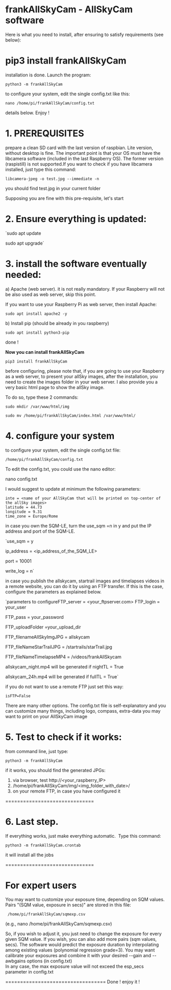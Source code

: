 # frankAllSkyCam - AllSkyCam software 

Here is what you need to install, after ensuring to satisfy requirements (see below):

# pip3 install frankAllSkyCam

installation is done.
Launch the program:

`python3 -m frankAllSkyCam`

to configure your system, edit the single config.txt like this:

`nano /home/pi/frankAllSkyCam/config.txt`

details below. Enjoy !



# 1. PREREQUISITES
prepare a clean SD card with the last version of raspbian. Lite version, without desktop is fine. 
The important point is that your OS must have the libcamera software (included in the last Raspberry OS).
The former version (raspistill) is not supported.If you want to check if you have libcamera installed, just type this command:

`libcamera-jpeg -o test.jpg --immediate -n`

you should find test.jpg in your current folder

Supposing you are fine with this pre-requisite, let's start

# 2. Ensure everything is updated:

`sudo apt update

sudo apt upgrade`

# 3. install the software eventually needed:

a) Apache (web server). it is not really mandatory. If your Raspberry will not be also used as web server, skip this point.


If you want to use your Raspberry Pi as web server, then install Apache:

`sudo apt install apache2 -y`

b) Install pip (should be already in you raspberry)

`sudo apt install python3-pip`


done !

**Now you can install frankAllSkyCam**


`pip3 install frankAllSkyCam`

before configuring, please note that,
if you are going to use your Raspberry as a web server, to present your allSky images, after the installation, you need to create the images folder in your web server. I also provide you a very basic html page to show the allSky image.

To do so, type these 2 commands:

```
sudo mkdir /var/www/html/img

sudo mv /home/pi/frankAllSkyCam/index.html /var/www/html/
```


# 4. configure your system


to configure your system, edit the single config.txt file:

`/home/pi/frankAllSkyCam/config.txt`

To edit the config.txt, you could use the nano editor:

nano config.txt

I would suggest to update at minimum the following parameters:

```
inte = <name of your AllSkyCam that will be printed on top-center of the allSky images>
latitude = 44.73
longitude = 9.31
time_zone = Europe/Rome

```
in case you own the SQM-LE, turn the use_sqm =n in y and put the IP address and port of the SQM-LE.
  
`use_sqm = y
  
ip_address = <ip_address_of_the_SQM_LE>
  
port = 10001
  
write_log = n`
  

in case you publish the allskycam, startrail images and timelapses videos in a remote website, you can do it by using an FTP transfer. If this is the case, configure the parameters as explained below.
  
`parameters to configureFTP_server = <your_ftpserver.com>
FTP_login = your_user
  
FTP_pass = your_password
  
FTP_uploadFolder =your_upload_dir
  
FTP_filenameAllSkyImgJPG = allskycam
  
FTP_fileNameStarTrailJPG = /startrails/starTrail.jpg
  
FTP_fileNameTimelapseMP4 = /videos/frankAllSkycam
 

allskycam_night.mp4 will be generated if nightTL = True
 
allskycam_24h.mp4 will be generated if fullTL = True`

if you do not want to use a remote FTP just set this way:
  
`isFTP=False`
  
There are many other options. The config.txt file is self-explanatory and you can customize many things, including logo, compass, extra-data you may want to print on your AllSkyCam image
  

 # 5. Test to check if it works:

from command line, just type:

`python3 -m frankAllSkyCam`

if it works, you should find the generated JPGs:

1. via browser, test http://<your_raspberry_IP>
2. /home/pi/frankAllSkyCam/img/<img_folder_with_date>/<jpg files>
3. on your remote FTP, in case you have configured it
  

==============================
  
# 6. Last step. 
  
If everything works, just make everything automatic. 
Type this command:

`python3 -m frankAllSkyCam.crontab`
  
it will install all the jobs
  
==============================
 
  
# For expert users 
  
You may want to customize your exposure time, depending on SQM values.
Pairs "(SQM value, exposure in secs)" are stored in this file:
   
 ` /home/pi/frankAllSkyCam/sqmexp.csv`
  
  (e.g., nano   /home/pi/frankAllSkyCam/sqmexp.csv)

So, if you wish to adjust it, you just need to change the exposure for every given SQM value. If you wish, you can also add more pairs (sqm values, secs).
 The software would predict the exposure duration by interpolating among existing values (polynomial regression grade=3).
 You may want calibrate your exposures and combine it with your desired --gain and --awbgains options (in config.txt)  
 In any case, the max exposure value will not exceed the esp_secs parameter in config.txt
  
 ================================== 
Done !
enjoy it !
